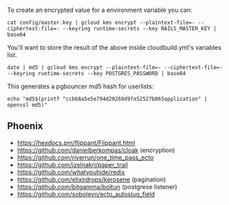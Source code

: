 
To create an encrypted value for a environment variable you can:

    cat config/master.key | gcloud kms encrypt --plaintext-file=- --ciphertext-file=- --keyring runtime-secrets --key RAILS_MASTER_KEY | base64

You'll want to store the result of the above inside cloudbuild.yml's variables list.

    date | md5 | gcloud kms encrypt --plaintext-file=- --ciphertext-file=- --keyring runtime-secrets --key POSTGRES_PASSWORD | base64

This generates a pgbouncer md5 hash for userlists:

    echo "md5$(printf "ccb68a5e5e794d20269d9fe52527b065application" | openssl md5)"


## Phoenix

  - https://hexdocs.pm/flippant/Flippant.html
  - https://github.com/danielberkompas/cloak (encryption)
  - https://github.com/riverrun/one_time_pass_ecto
  - https://github.com/izelnakri/paper_trail
  - https://github.com/whatyouhide/redix
  - https://github.com/elixirdrops/kerosene (pagination)
  - https://github.com/bitgamma/boltun (postgrese listener)
  - https://github.com/sobolevn/ecto_autoslug_field
